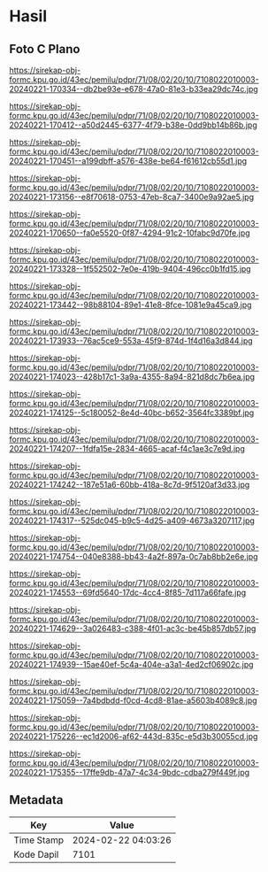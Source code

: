 # Hasil

## Foto C Plano

https://sirekap-obj-formc.kpu.go.id/43ec/pemilu/pdpr/71/08/02/20/10/7108022010003-20240221-170334--db2be93e-e678-47a0-81e3-b33ea29dc74c.jpg

https://sirekap-obj-formc.kpu.go.id/43ec/pemilu/pdpr/71/08/02/20/10/7108022010003-20240221-170412--a50d2445-6377-4f79-b38e-0dd9bb14b86b.jpg

https://sirekap-obj-formc.kpu.go.id/43ec/pemilu/pdpr/71/08/02/20/10/7108022010003-20240221-170451--a199dbff-a576-438e-be64-f61612cb55d1.jpg

https://sirekap-obj-formc.kpu.go.id/43ec/pemilu/pdpr/71/08/02/20/10/7108022010003-20240221-173156--e8f70618-0753-47eb-8ca7-3400e9a92ae5.jpg

https://sirekap-obj-formc.kpu.go.id/43ec/pemilu/pdpr/71/08/02/20/10/7108022010003-20240221-170650--fa0e5520-0f87-4294-91c2-10fabc9d70fe.jpg

https://sirekap-obj-formc.kpu.go.id/43ec/pemilu/pdpr/71/08/02/20/10/7108022010003-20240221-173328--1f552502-7e0e-419b-9404-496cc0b1fd15.jpg

https://sirekap-obj-formc.kpu.go.id/43ec/pemilu/pdpr/71/08/02/20/10/7108022010003-20240221-173442--98b88104-89e1-41e8-8fce-1081e9a45ca9.jpg

https://sirekap-obj-formc.kpu.go.id/43ec/pemilu/pdpr/71/08/02/20/10/7108022010003-20240221-173933--76ac5ce9-553a-45f9-874d-1f4d16a3d844.jpg

https://sirekap-obj-formc.kpu.go.id/43ec/pemilu/pdpr/71/08/02/20/10/7108022010003-20240221-174023--428b17c1-3a9a-4355-8a94-821d8dc7b6ea.jpg

https://sirekap-obj-formc.kpu.go.id/43ec/pemilu/pdpr/71/08/02/20/10/7108022010003-20240221-174125--5c180052-8e4d-40bc-b652-3564fc3389bf.jpg

https://sirekap-obj-formc.kpu.go.id/43ec/pemilu/pdpr/71/08/02/20/10/7108022010003-20240221-174207--1fdfa15e-2834-4665-acaf-f4c1ae3c7e9d.jpg

https://sirekap-obj-formc.kpu.go.id/43ec/pemilu/pdpr/71/08/02/20/10/7108022010003-20240221-174242--187e51a6-60bb-418a-8c7d-9f5120af3d33.jpg

https://sirekap-obj-formc.kpu.go.id/43ec/pemilu/pdpr/71/08/02/20/10/7108022010003-20240221-174317--525dc045-b9c5-4d25-a409-4673a3207117.jpg

https://sirekap-obj-formc.kpu.go.id/43ec/pemilu/pdpr/71/08/02/20/10/7108022010003-20240221-174754--040e8388-bb43-4a2f-897a-0c7ab8bb2e6e.jpg

https://sirekap-obj-formc.kpu.go.id/43ec/pemilu/pdpr/71/08/02/20/10/7108022010003-20240221-174553--69fd5640-17dc-4cc4-8f85-7d117a66fafe.jpg

https://sirekap-obj-formc.kpu.go.id/43ec/pemilu/pdpr/71/08/02/20/10/7108022010003-20240221-174629--3a026483-c388-4f01-ac3c-be45b857db57.jpg

https://sirekap-obj-formc.kpu.go.id/43ec/pemilu/pdpr/71/08/02/20/10/7108022010003-20240221-174939--15ae40ef-5c4a-404e-a3a1-4ed2cf06902c.jpg

https://sirekap-obj-formc.kpu.go.id/43ec/pemilu/pdpr/71/08/02/20/10/7108022010003-20240221-175059--7a4bdbdd-f0cd-4cd8-81ae-a5603b4089c8.jpg

https://sirekap-obj-formc.kpu.go.id/43ec/pemilu/pdpr/71/08/02/20/10/7108022010003-20240221-175226--ec1d2006-af62-443d-835c-e5d3b30055cd.jpg

https://sirekap-obj-formc.kpu.go.id/43ec/pemilu/pdpr/71/08/02/20/10/7108022010003-20240221-175355--17ffe9db-47a7-4c34-9bdc-cdba279f449f.jpg


## Metadata

| Key        | Value               |
| ---------- | ------------------- |
| Time Stamp | 2024-02-22 04:03:26 |
| Kode Dapil | 7101                |



